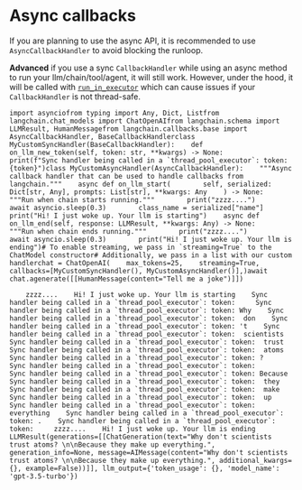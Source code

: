 Async callbacks
===============

If you are planning to use the async API, it is recommended to use `AsyncCallbackHandler` to avoid blocking the runloop.

**Advanced** if you use a sync `CallbackHandler` while using an async method to run your llm/chain/tool/agent, it will still work. However, under the hood, it will be called with [`run_in_executor`](https://docs.python.org/3/library/asyncio-eventloop.html#asyncio.loop.run_in_executor) which can cause issues if your `CallbackHandler` is not thread-safe.

    import asynciofrom typing import Any, Dict, Listfrom langchain.chat_models import ChatOpenAIfrom langchain.schema import LLMResult, HumanMessagefrom langchain.callbacks.base import AsyncCallbackHandler, BaseCallbackHandlerclass MyCustomSyncHandler(BaseCallbackHandler):    def on_llm_new_token(self, token: str, **kwargs) -> None:        print(f"Sync handler being called in a `thread_pool_executor`: token: {token}")class MyCustomAsyncHandler(AsyncCallbackHandler):    """Async callback handler that can be used to handle callbacks from langchain."""    async def on_llm_start(        self, serialized: Dict[str, Any], prompts: List[str], **kwargs: Any    ) -> None:        """Run when chain starts running."""        print("zzzz....")        await asyncio.sleep(0.3)        class_name = serialized["name"]        print("Hi! I just woke up. Your llm is starting")    async def on_llm_end(self, response: LLMResult, **kwargs: Any) -> None:        """Run when chain ends running."""        print("zzzz....")        await asyncio.sleep(0.3)        print("Hi! I just woke up. Your llm is ending")# To enable streaming, we pass in `streaming=True` to the ChatModel constructor# Additionally, we pass in a list with our custom handlerchat = ChatOpenAI(    max_tokens=25,    streaming=True,    callbacks=[MyCustomSyncHandler(), MyCustomAsyncHandler()],)await chat.agenerate([[HumanMessage(content="Tell me a joke")]])

        zzzz....    Hi! I just woke up. Your llm is starting    Sync handler being called in a `thread_pool_executor`: token:     Sync handler being called in a `thread_pool_executor`: token: Why    Sync handler being called in a `thread_pool_executor`: token:  don    Sync handler being called in a `thread_pool_executor`: token: 't    Sync handler being called in a `thread_pool_executor`: token:  scientists    Sync handler being called in a `thread_pool_executor`: token:  trust    Sync handler being called in a `thread_pool_executor`: token:  atoms    Sync handler being called in a `thread_pool_executor`: token: ?    Sync handler being called in a `thread_pool_executor`: token:              Sync handler being called in a `thread_pool_executor`: token: Because    Sync handler being called in a `thread_pool_executor`: token:  they    Sync handler being called in a `thread_pool_executor`: token:  make    Sync handler being called in a `thread_pool_executor`: token:  up    Sync handler being called in a `thread_pool_executor`: token:  everything    Sync handler being called in a `thread_pool_executor`: token: .    Sync handler being called in a `thread_pool_executor`: token:     zzzz....    Hi! I just woke up. Your llm is ending    LLMResult(generations=[[ChatGeneration(text="Why don't scientists trust atoms? \n\nBecause they make up everything.", generation_info=None, message=AIMessage(content="Why don't scientists trust atoms? \n\nBecause they make up everything.", additional_kwargs={}, example=False))]], llm_output={'token_usage': {}, 'model_name': 'gpt-3.5-turbo'})